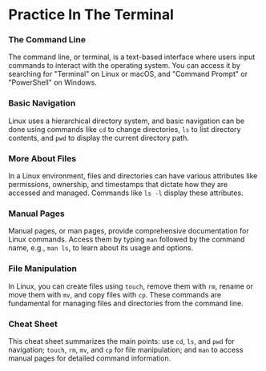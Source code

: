 # Practice In The Terminal

### The Command Line
The command line, or terminal, is a text-based interface where users input commands to interact with the operating system. You can access it by searching for "Terminal" on Linux or macOS, and "Command Prompt" or "PowerShell" on Windows.

### Basic Navigation
Linux uses a hierarchical directory system, and basic navigation can be done using commands like `cd` to change directories, `ls` to list directory contents, and `pwd` to display the current directory path.

### More About Files
In a Linux environment, files and directories can have various attributes like permissions, ownership, and timestamps that dictate how they are accessed and managed. Commands like `ls -l` display these attributes.

### Manual Pages
Manual pages, or man pages, provide comprehensive documentation for Linux commands. Access them by typing `man` followed by the command name, e.g., `man ls`, to learn about its usage and options.

### File Manipulation
In Linux, you can create files using `touch`, remove them with `rm`, rename or move them with `mv`, and copy files with `cp`. These commands are fundamental for managing files and directories from the command line.

### Cheat Sheet
This cheat sheet summarizes the main points: use `cd`, `ls`, and `pwd` for navigation; `touch`, `rm`, `mv`, and `cp` for file manipulation; and `man` to access manual pages for detailed command information.
